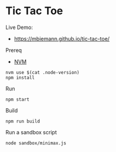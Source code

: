 # Tic Tac Toe

Live Demo:
* https://mbiemann.github.io/tic-tac-toe/

Prereq

* [NVM](https://github.com/nvm-sh/nvm)

```shell
nvm use $(cat .node-version)
npm install
```

Run

```shell
npm start
```

Build

```shell
npm run build
```

Run a sandbox script

```shell
node sandbox/minimax.js
```
